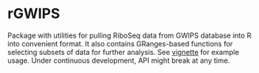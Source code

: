 # rGWIPS

Package with utilities for pulling RiboSeq data from GWIPS database into R into convenient format. It also contains GRanges-based functions for selecting subsets of data for further analysis. See [vignette](https://github.com/freesci/rGWIPS/blob/master/vignettes/my-vignette.Rmd]) for example usage. Under continuous development, API might break at any time.
